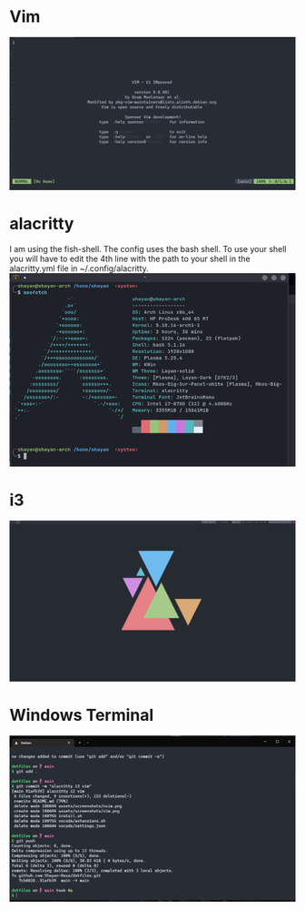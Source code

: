 # Vim
![vim screenshot](assets/screenshots/vim.png)

# alacritty
I am using the fish-shell. The config uses the bash shell. To use your shell you will have to edit the 4th line with the path to your shell in the alacritty.yml file in ~/.config/alacritty. 
![alacritty screenshot](assets/screenshots/alacritty.png)

# i3
![i3 screenshot](assets/screenshots/i3.png)

# Windows Terminal 
![Windows Terminal](assets/screenshots/windowsterminal.png)